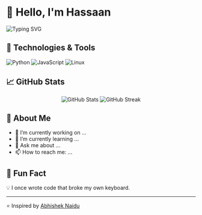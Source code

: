 # 👋 Hello, I'm Hassaan

![Typing SVG](https://readme-typing-svg.demolab.com/?lines=Passionate+Engineer;Lifelong+Learner;Open+Source+Lover&center=true&width=500&height=50)

## 🔧 Technologies & Tools
![Python](https://img.shields.io/badge/-Python-333333?style=flat&logo=python)
![JavaScript](https://img.shields.io/badge/-JavaScript-333333?style=flat&logo=javascript)
![Linux](https://img.shields.io/badge/-Linux-333333?style=flat&logo=linux)

## 📈 GitHub Stats
<p align="center">
  <img src="https://github-readme-stats.vercel.app/api?username=HassaanBahsoun&show_icons=true&theme=radical" alt="GitHub Stats" />
  <img src="https://github-readme-streak-stats.herokuapp.com/?user=HassaanBahsoun&theme=radical" alt="GitHub Streak" />
</p>

## 📌 About Me
- 🔭 I’m currently working on ...
- 🌱 I’m currently learning ...
- 💬 Ask me about ...
- 📫 How to reach me: ...

## 🎯 Fun Fact
💡 I once wrote code that broke my own keyboard.

---

⭐ Inspired by [Abhishek Naidu](https://github.com/abhisheknaiidu)

